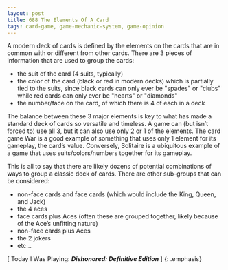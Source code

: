 ```yaml
---
layout: post
title: 688 The Elements Of A Card
tags: card-game, game-mechanic-system, game-opinion
---
```

A modern deck of cards is defined by the elements on the cards that are in common with or different from other cards.  There are 3 pieces of information that are used to group the cards:

- the suit of the card (4 suits, typically)
- the color of the card (black or red in modern decks) which is partially tied to the suits, since black cards can only ever be "spades" or "clubs" while red cards can only ever be "hearts" or "diamonds"
- the number/face on the card, of which there is 4 of each in a deck

The balance between these 3 major elements is key to what has made a standard deck of cards so versatile and timeless. A game can (but isn’t forced to) use all 3, but it can also use only 2 or 1 of the elements.  The card game War is a good example of something that uses only 1 element for its gameplay, the card’s value.  Conversely, Solitaire is a ubiquitous example of a game that uses suits/colors/numbers together for its gameplay. 

This is all to say that there are likely dozens of potential combinations of ways to group a classic deck of cards.  There are other sub-groups that can be considered:

- non-face cards and face cards (which would include the King, Queen, and Jack)
- the 4 aces
- face cards plus Aces (often these are grouped together, likely because of the Ace’s unfitting nature)
- non-face cards plus Aces
- the 2 jokers
- etc...

[ Today I Was Playing: ***Dishonored: Definitive Edition*** ]
{: .emphasis}